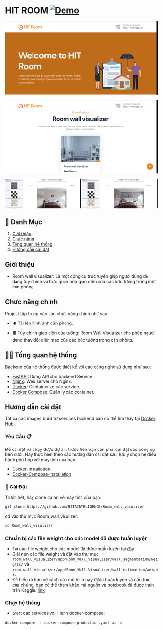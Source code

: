 # HIT ROOM [![Demo](https://img.shields.io/badge/Demo-2ea44f?style=for-the-badge)](https://room.dhcn.vn/)

![](room_wall_visualizer/app/Room_Wall_Visualizer/static/img/demo.png)

![](room_wall_visualizer/app/Room_Wall_Visualizer/static/img/demo1.png)

<p align="">
  <img src="room_wall_visualizer/app/Room_Wall_Visualizer/static/img/demo3.png" alt="Demo Image 1" width="49.5%">
  <img src="room_wall_visualizer/app/Room_Wall_Visualizer/static/img/demo2.png" alt="Demo Image 2" width="49.5%">
</p>

## 🔎 Danh Mục

1. [Giới thiệu](#Giới-thiệu)
2. [Chức năng](#Chức-năng-chính)
3. [Tổng quan hệ thống](#👩‍💻-Tổng-quan-hệ-thống)
4. [Hướng dẫn cài đặt](#Hướng-dẫn-cài-đặt)

## Giới thiệu
- Room wall visualizer: Là một công cụ trực tuyến giúp người dùng dễ dàng tùy chỉnh và trực quan hóa giao diện của các bức tường trong một căn phòng.
## Chức năng chính
Project tập trung vào các chức năng chính như sau:

- ⬆️ Tải lên hình ảnh căn phòng.

- 🟫 Tùy chỉnh giao diện của tường: Room Wall Visualizer cho phép người dùng thay đổi diện mạo của các bức tường trong căn phòng.

## 👩‍💻 Tổng quan hệ thống

Backend của hệ thống được thiết kế với các công nghệ sử dụng như sau:

-   [FastAPI](https://fastapi.tiangolo.com/): Dựng API cho backend Service.
-   [Nginx](https://nginx.org/en/): Web server cho Nginx.
-   [Docker](https://www.docker.com/): Containerize các service.
-   [Docker Compose](https://docs.docker.com/compose/): Quản lý các container.

## Hướng dẫn cài đặt

Tất cả các images build từ services backend bạn có thể tìm thấy tại [Docker Hub](https://hub.docker.com/repository/docker/hungmanhhoang/room-visualizer-app/general).


### Yêu Cầu 📋

Để cài đặt và chạy được dự án, trước tiên bạn cần phải cài đặt các công cụ bên dưới. Hãy thực hiện theo các hướng dẫn cài đặt sau, lưu ý chọn hệ điều hành phù hợp với máy tính của bạn:

-   [Docker-Installation](https://docs.docker.com/get-docker/)
-   [Docker-Compose-Installation](https://docs.docker.com/compose/install/)

### 🔨 Cài Đặt

Trước hết, hãy clone dự án về máy tính của bạn:

```bash
git clone https://github.com/HITAINTELIGENCE/Room_wall_visulizer
```

cd vào thư mục Room_wall_visulizer:

```bash
cd Room_wall_visulizer
```
### Chuẩn bị các file weight cho các model đã được huấn luyện
-  Tải các file weight cho các model đã được huấn luyện tại [đây](https://drive.google.com/drive/folders/1TllWYrTGa8rxpj1tAT0oUnykuJSXNr63?usp=drive_link) 
- Giải nén các file weight và đặt vào thư mục `room_wall_visualizer/app/Room_Wall_Visualizer/wall_segmentation/weights/` và `room_wall_visualizer/app/Room_Wall_Visualizer/wall_estimation/weight/`
- Để hiểu rõ hơn về cách các mô hình này được huấn luyện và cấu trúc của chúng, bạn có thể tham khảo mã nguồn và  notebook đã được train trên Kaggle. [link](https://www.kaggle.com/code/chiendao123/training-wall-segment)


### Chạy hệ thống
-   Start các services với 1 lệnh docker-compose:

```bash
docker-compose -f docker-compose-production.yaml up -d
```

